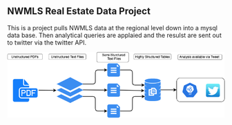 ## NWMLS Real Estate Data Project

This is a project pulls NWMLS data at the regional level down into a mysql data base. Then analytical queries are applaied and the resulst are sent out to twitter via the twitter API.

![alt text](https://github.com/glstream/real_estate/blob/master/diagram/Real_estate.png)

